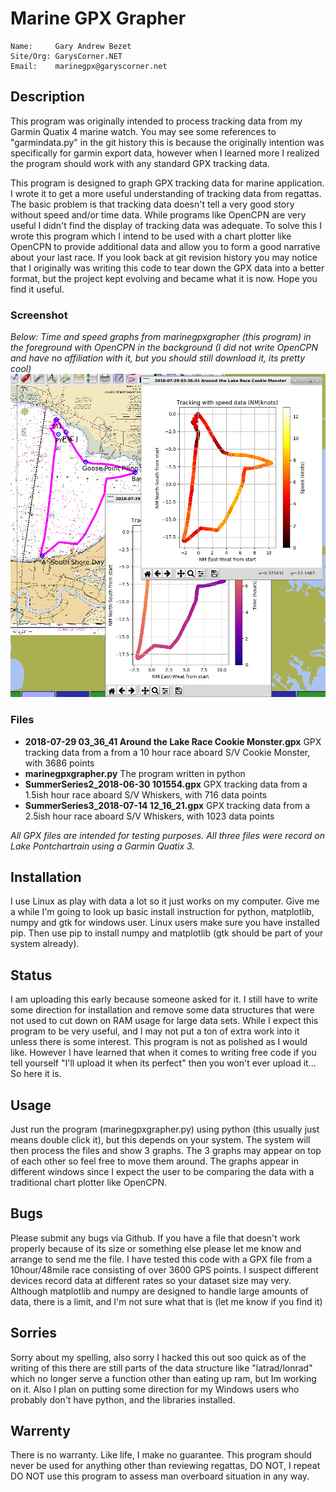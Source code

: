 # Marine GPX Grapher
```
Name:     Gary Andrew Bezet
Site/Org: GarysCorner.NET
Email:    marinegpx@garyscorner.net
```

## Description
This program was originally intended to process tracking data from my Garmin Quatix 4 marine watch.  You may see some references to "garmindata.py" in the git history this is because the originally intention was specifically for garmin export data, however when I learned more I realized the program should work with any standard GPX tracking data.

This program is designed to graph GPX tracking data for marine application.  I wrote it to get a more useful understanding of tracking data from regattas.  The basic problem is that tracking data doesn't tell a very good story without speed and/or time data.  While programs like OpenCPN are very useful I didn't find the display of tracking data was adequate.  To solve this I wrote this program which I intend to be used with a chart plotter like OpenCPN to provide additional data and allow you to form a good narrative about your last race.  If you look back at git revision history you may notice that I originally was writing this code to tear down the GPX data into a better format, but the project kept evolving and became what it is now.  Hope you find it useful.

### Screenshot
*Below:  Time and speed graphs from marinegpxgrapher (this program) in the foreground with OpenCPN in the background (I did not write OpenCPN and have no affiliation with it, but you should still download it, its pretty cool)*
![marinegpxgrapher in foreground with OpenCPN in back](Screenshot.png)

### Files
- **2018-07-29 03_36_41 Around the Lake Race Cookie Monster.gpx**  GPX tracking data from a from a 10 hour race aboard S/V Cookie Monster, with 3686 points
- **marinegpxgrapher.py** The program written in python
- **SummerSeries2_2018-06-30 101554.gpx** GPX tracking data from a 1.5ish hour race aboard S/V Whiskers, with 716 data points
- **SummerSeries3_2018-07-14 12_16_21.gpx** GPX tracking data from a 2.5ish hour race aboard S/V Whiskers, with 1023 data points

*All GPX files are intended for testing purposes.  All three files were record on Lake Pontchartrain using a Garmin Quatix 3.*


## Installation
I use Linux as play with data a lot so it just works on my computer.  Give me a while I'm going to look up basic install instruction for python, matplotlib, numpy and gtk for windows user.  Linux users make sure you have installed pip.  Then use pip to install numpy and matplotlib (gtk should be part of your system already).

## Status
I am uploading this early because someone asked for it.  I still have to write some direction for installation and remove some data structures that were not used to cut down on RAM usage for large data sets.  While I expect this program to be very useful, and I may not put a ton of extra work into it unless there is some interest.  This program is not as polished as I would like.  However I have learned that when it comes to writing free code if you tell yourself "I'll upload it when its perfect" then you won't ever upload it...  So here it is.

## Usage
Just run the program (marinegpxgrapher.py) using python (this usually just means double click it), but this depends on your system. The system will then process the files and show 3 graphs.  The 3 graphs may appear on top of each other so feel free to move them around.  The graphs appear in different windows since I expect the user to be comparing the data with a traditional chart plotter like OpenCPN.

## Bugs
Please submit any bugs via Github.  If you have a file that doesn't work properly because of its size or something else please let me know and arrange to send me the file.  I have tested this code with a GPX file from a 10hour/48mile race consisting of over 3600 GPS points.  I suspect different devices record data at different rates so your dataset size may very.  Although matplotlib and numpy are designed to handle large amounts of data, there is a limit, and I'm not sure what that is (let me know if you find it)

## Sorries
Sorry about my spelling, also sorry I hacked this out soo quick as of the writing of this there are still parts of the data structure like "latrad/lonrad" which no longer serve a function other than eating up ram, but Im working on it.  Also I plan on putting some direction for my Windows users who probably don't have python, and the libraries installed.  

## Warrenty
There is no warranty.  Like life, I make no guarantee.  This program should never be used for anything other than reviewing regattas, DO NOT, I repeat DO NOT use this program to assess man overboard situation in any way.
